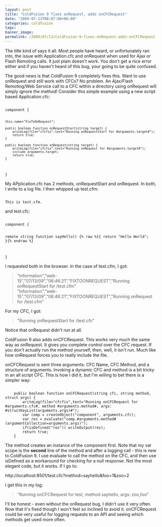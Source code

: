 ```yaml
---
layout: post
title: "ColdFusion 9 fixes onRequest, adds onCFCRequest"
date: "2009-07-13T08:07:00+06:00"
categories: coldfusion 
tags: 
banner_image: 
permalink: /2009/07/13/ColdFusion-9-fixes-onRequest-adds-onCFCRequest
---
```


The title kind of says it all. Most people have heard, or unfortunately ran into, the issue with Application.cfc and onRequest when used for Ajax or Flash Remoting calls. It just plain doesn't work. You don't get a nice error either and if you haven't heard of this bug, your going to be quite confused.

The good news is that ColdFusion 9 completely fixes this. Want to use onRequest and still work with CFCs? No problem. An Ajax/Flash Remoting/Web Service call to a CFC within a directory using onRequest will simply ignore the method! Consider this simple example using a new script based Application.cfc:
<!--more-->
<code>
component {

	this.name="FixToOnRequest";
	
	public boolean function onRequestStart(string target) {
		writeLog(file="cfcfix",text="Running onRequestStart for #arguments.target#");
		return true;
	}

	public boolean function onRequest(string target) {
		writeLog(file="cfcfix",text="Running onRequest for #arguments.target#");
		include arguments.target;
		return true;
	}

}
</code>

My APplication.cfc has 2 methods, onRequestStart and onRequest. In both, I write to a log file. I then whipped up test.cfm:

<code>
This is test.cfm.
</code>

and test.cfc:

<code>
component {

remote string function sayHello() {% raw %}{ return "Hello World"; }{% endraw %}

}
</code>

I requested both in the browser. In the case of test.cfm, I got:

<blockquote>
<p>
"Information","web-15","07/13/09","06:46:21","FIXTOONREQUEST","Running onRequestStart for /test.cfm"<br/>
"Information","web-15","07/13/09","06:46:21","FIXTOONREQUEST","Running onRequest for /test.cfm"
</p>
</blockquote>

For my CFC, I got:

<blockquote>
<p>
"Running onRequestStart for /test.cfc"
</p>
</blockquote>

Notice that onRequest didn't run at all. 

ColdFusion 9 also adds onCFCRequest. This works very much the same way as onRequest. It gives you complete control over the CFC request. If you don't actually run the method yourself, then, well, it isn't run. Much like how onRequest forces you to really include the file. 

onCFCRequest is sent three arguments: CFC Name, CFC Method, and a structure of arguments. Invoking a dynamic CFC and method is a bit tricky in an all script CFC. This is how I did it, but I'm willing to bet there is a simpler way:

<code>
	public boolean function onCFCRequest(string cfc, string method, struct args) {
		writeLog(file="cfcfix",text="Running onCFCRequest for #arguments.cfc#, method #arguments.method#, args: #structKeyList(arguments.args)#");
		var comp = createObject("component", arguments.cfc);
		var res = evaluate("comp.#arguments.method#(argumentCollection=arguments.args)");
		if(isDefined("res")) writeOutput(res);
		return true;
	}
</code>

The method creates an instance of the component first. Note that my var scope is the <b>second</b> line of the method and after a logging call - this is new to ColdFusion 9. I use evaluate to call the method on the CFC, and then use isDefined as a workaround for checking for a null response. Not the most elegant code, but it works. If I go to:

http://localhost:8501/test.cfc?method=sayhello&foo=1&zoo=2

I get this in my log:

<blockquote>
<p>
"Running onCFCRequest for test, method sayhello, args: zoo,foo"
</p>
</blockquote>

I'll be honest - even without the onRequest bug, I didn't use it very often. Now that it's fixed though I won't feel so inclined to avoid it. onCFCRequest could be very useful for logging requests to an API and seeing which methods get used more often.